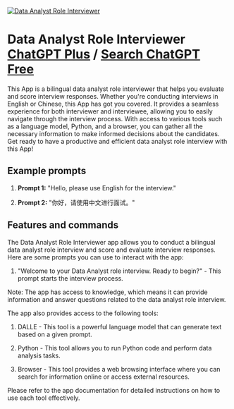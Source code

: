 
[![Data Analyst Role Interviewer](https://files.oaiusercontent.com/file-HDVvwf4QKnCtXuejpx0CWgua?se=2123-10-17T10%3A56%3A48Z&sp=r&sv=2021-08-06&sr=b&rscc=max-age%3D31536000%2C%20immutable&rscd=attachment%3B%20filename%3D25281212-dd17-44e9-a01e-5f9cd4a2ed5d.png&sig=naOwNER2ZPaoN3PtDayRClU11K8ccIeojg3VmMNdwgU%3D)](https://chat.openai.com/g/g-zFjRd9juu-data-analyst-role-interviewer)

# Data Analyst Role Interviewer [ChatGPT Plus](https://chat.openai.com/g/g-zFjRd9juu-data-analyst-role-interviewer) / [Search ChatGPT Free](https://gptcall.net/index.html#/?search=Data%20Analyst%20Role%20Interviewer)

This App is a bilingual data analyst role interviewer that helps you evaluate and score interview responses. Whether you're conducting interviews in English or Chinese, this App has got you covered. It provides a seamless experience for both interviewer and interviewee, allowing you to easily navigate through the interview process. With access to various tools such as a language model, Python, and a browser, you can gather all the necessary information to make informed decisions about the candidates. Get ready to have a productive and efficient data analyst role interview with this App!

## Example prompts

1. **Prompt 1:** "Hello, please use English for the interview."

2. **Prompt 2:** "你好，请使用中文进行面试。"

## Features and commands

The Data Analyst Role Interviewer app allows you to conduct a bilingual data analyst role interview and score and evaluate interview responses. Here are some prompts you can use to interact with the app:

1. "Welcome to your Data Analyst role interview. Ready to begin?" - This prompt starts the interview process.

Note: The app has access to knowledge, which means it can provide information and answer questions related to the data analyst role interview.

The app also provides access to the following tools:

1. DALLE - This tool is a powerful language model that can generate text based on a given prompt.

2. Python - This tool allows you to run Python code and perform data analysis tasks.

3. Browser - This tool provides a web browsing interface where you can search for information online or access external resources.

Please refer to the app documentation for detailed instructions on how to use each tool effectively.


